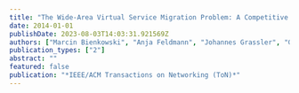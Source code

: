 ```yaml
---
title: "The Wide-Area Virtual Service Migration Problem: A Competitive Analysis Approach"
date: 2014-01-01
publishDate: 2023-08-03T14:03:31.921569Z
authors: ["Marcin Bienkowski", "Anja Feldmann", "Johannes Grassler", "Gregor Schaffrath", "Stefan Schmid"]
publication_types: ["2"]
abstract: ""
featured: false
publication: "*IEEE/ACM Transactions on Networking (ToN)*"
---
```


